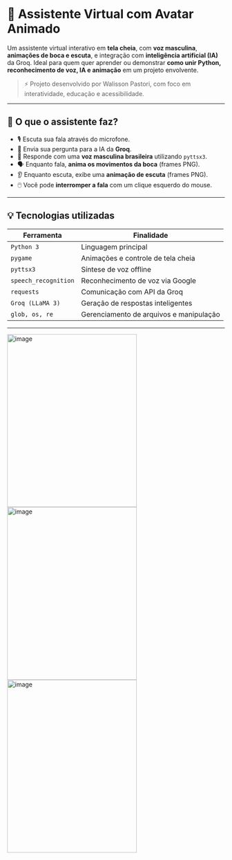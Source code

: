 # 🤖 Assistente Virtual com Avatar Animado

Um assistente virtual interativo em **tela cheia**, com **voz masculina**, **animações de boca e escuta**, e integração com **inteligência artificial (IA)** da Groq. Ideal para quem quer aprender ou demonstrar **como unir Python, reconhecimento de voz, IA e animação** em um projeto envolvente.

> ⚡ Projeto desenvolvido por Walisson Pastori, com foco em interatividade, educação e acessibilidade.

---

## 📌 O que o assistente faz?

- 🎙️ Escuta sua fala através do microfone.
- 🧠 Envia sua pergunta para a IA da **Groq**.
- 💬 Responde com uma **voz masculina brasileira** utilizando `pyttsx3`.
- 🗣️ Enquanto fala, **anima os movimentos da boca** (frames PNG).
- 👂 Enquanto escuta, exibe uma **animação de escuta** (frames PNG).
- 🖱️ Você pode **interromper a fala** com um clique esquerdo do mouse.

---

## 💡 Tecnologias utilizadas

| Ferramenta        | Finalidade                                     |
|-------------------|------------------------------------------------|
| `Python 3`        | Linguagem principal                            |
| `pygame`          | Animações e controle de tela cheia             |
| `pyttsx3`         | Síntese de voz offline                         |
| `speech_recognition` | Reconhecimento de voz via Google            |
| `requests`        | Comunicação com API da Groq                    |
| `Groq (LLaMA 3)`  | Geração de respostas inteligentes              |
| `glob, os, re`    | Gerenciamento de arquivos e manipulação        |

---
<img width="300" height="400" alt="image" src="https://github.com/user-attachments/assets/abf1d314-b9ff-4ea7-9c98-094d69f185dd" />
<img width="300" height="400" alt="image" src="https://github.com/user-attachments/assets/d5c97104-903f-4c4b-9508-6f5e75c0a237" />
<img width="300" height="400" alt="image" src="https://github.com/user-attachments/assets/9af6ab7e-1735-4220-9d9e-dbcf9a97d146" />

